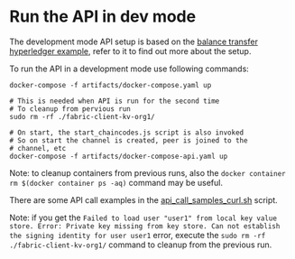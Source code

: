 # Run the API in dev mode

The development mode API setup is based on the [balance transfer hyperledger example](https://github.com/hyperledger/fabric-samples/tree/release-1.1/balance-transfer), refer to it to find out more about the setup.

To run the API in a development mode use following commands:

```
docker-compose -f artifacts/docker-compose.yaml up
```

```
# This is needed when API is run for the second time
# To cleanup from pervious run
sudo rm -rf ./fabric-client-kv-org1/

# On start, the start_chaincodes.js script is also invoked
# So on start the channel is created, peer is joined to the
# channel, etc
docker-compose -f artifacts/docker-compose-api.yaml up
```

Note: to cleanup containers from previous runs, also the `docker container rm $(docker container ps -aq)` command may be useful.

There are some API call examples in the [api_call_samples_curl.sh](./api_call_samples_curl.sh) script.

Note: if you get the `Failed to load user "user1" from local key value store. Error: Private key missing from key store. Can not establish the signing identity for user user1` error, execute the `sudo rm -rf ./fabric-client-kv-org1/` command to cleanup from the previous run.
